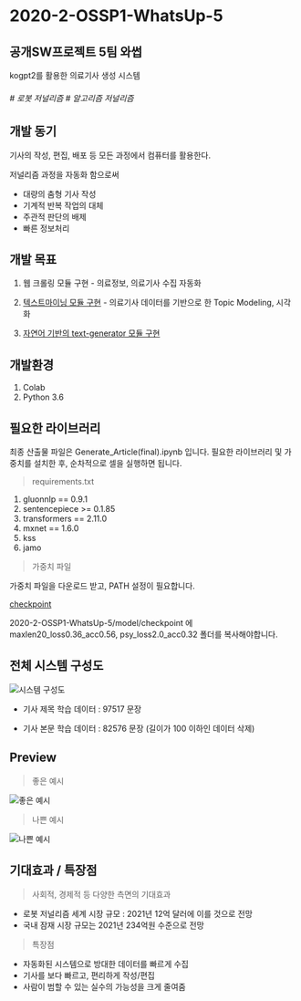 # 2020-2-OSSP1-WhatsUp-5
## 공개SW프로젝트 5팀 와썹
kogpt2를 활용한 의료기사 생성 시스템
<h6> # 로봇 저널리즘 # 알고리즘 저널리즘 </h6>

## 개발 동기

기사의 작성, 편집, 배포 등 모든 과정에서 컴퓨터를 활용한다.

저널리즘 과정을 자동화 함으로써
- 대량의 춤형 기사 작성
- 기계적 반복 작업의 대체
- 주관적 판단의 배제
- 빠른 정보처리

## 개발 목표
1. 웹 크롤링 모듈 구현 - 의료정보, 의료기사 수집 자동화<p>
   
2. [텍스트마이닝 모듈 구현](https://github.com/CSID-DGU/2020-2-OSSP1-WhatsUp-5/blob/master/text_mining/) - 의료기사 데이터를 기반으로 한 Topic Modeling, 시각화
   
3.  [자연어 기반의 text-generator 모듈 구현](https://github.com/CSID-DGU/2020-2-OSSP1-WhatsUp-5/blob/master/model/)

## 개발환경
1. Colab
2. Python 3.6


## 필요한 라이브러리

최종 산출물 파일은 Generate_Article(final).ipynb 입니다. 필요한 라이브러리 및 가중치를 설치한 후, 순차적으로 셀을 실행하면 됩니다.

> requirements.txt

1. gluonnlp == 0.9.1
2. sentencepiece >= 0.1.85
3. transformers == 2.11.0
4. mxnet == 1.6.0
5. kss
6. jamo


> 가중치 파일

가중치 파일을 다운로드 받고, PATH 설정이 필요합니다.

 [checkpoint](https://drive.google.com/drive/folders/1D8s6tbMm-nDLBz3q-BFXCOrg7a-AQNHS?usp=sharing)
 
 2020-2-OSSP1-WhatsUp-5/model/checkpoint 에 maxlen20_loss0.36_acc0.56, psy_loss2.0_acc0.32 폴더를 복사해야합니다.
 



## 전체 시스템 구성도
![시스템 구성도](https://csid-dgu.github.io/2020-2-OSSP1-WhatsUp-5/img/system_flow.png "시스템 구성도")

- 기사 제목 학습 데이터 : 97517 문장

- 기사 본문 학습 데이터 : 82576 문장 (길이가 100 이하인 데이터 삭제)


## Preview

> 좋은 예시

<p><p>

![좋은 예시](https://csid-dgu.github.io/2020-2-OSSP1-WhatsUp-5/img/ex1.png "좋은 예시")

> 나쁜 예시

<p><p>
   
![나쁜 예시](https://csid-dgu.github.io/2020-2-OSSP1-WhatsUp-5/img/ex2.png "나쁜 예시")

## 기대효과 / 특장점

> 사회적, 경제적 등 다양한 측면의 기대효과
- 로봇 저널리즘 세계 시장 규모 : 2021년 12억 달러에 이를 것으로 전망
- 국내 잠재 시장 규모는 2021년 234억원 수준으로 전망


> 특장점
- 자동화된 시스템으로 방대한 데이터를 빠르게 수집
- 기사를 보다 빠르고, 편리하게 작성/편집
- 사람이 범할 수 있는 실수의 가능성을 크게 줄여줌







